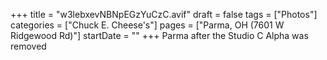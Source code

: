 +++
title = "w3lebxevNBNpEGzYuCzC.avif"
draft = false
tags = ["Photos"]
categories = ["Chuck E. Cheese's"]
pages = ["Parma, OH (7601 W Ridgewood Rd)"]
startDate = ""
+++
Parma after the Studio C Alpha was removed
